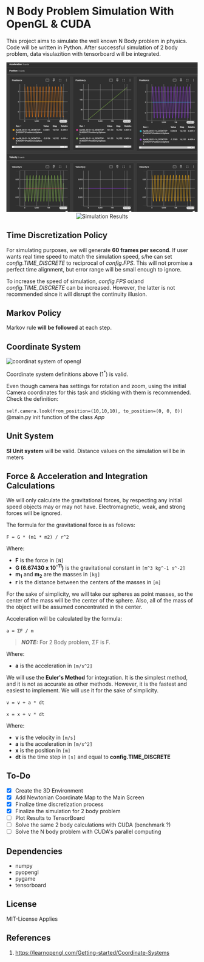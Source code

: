 # N Body Problem Simulation With OpenGL & CUDA

This project aims to simulate the well known N Body problem in physics. Code will be written in Python. After successful simulation of 2 body problem, data visulazition with tensorboard will be integrated.

<p align="center" >
<img src="images/2BodyTensorBoard.jpeg" alt="TensorBoard Results" width="700"/>
<img src="images/2bodysim.gif" alt="Simulation Results" width="850"/>
</p>

## Time Discretization Policy

For simulating purposes, we will generate **60 frames per second**. If user wants real time speed to match the simulation speed, s/he can set *config.TIME_DISCRETE* to reciprocal of *config.FPS*. This will not promise a perfect time alignment, but error range will be small enough to ignore.

To increase the speed of simulation, *config.FPS* or/and *config.TIME_DISCRETE* can be increased. However, the latter is not recommended since it will disrupt the continuity illusion.

## Markov Policy

Markov rule **will be followed** at each step.

## Coordinate System

![coordinat system of opengl](https://learnopengl.com/img/getting-started/coordinate_systems_right_handed.png)

Coordinate system definitions above (1<sup>*</sup>) is valid.

Even though camera has settings for rotation and zoom, using the initial Camera coordinates for this task and sticking with them is recommended. Check the definition:

`self.camera.look(from_position=(10,10,10), to_position=(0, 0, 0))` @main.py init function of the class *App*

## Unit System

**SI Unit system** will be valid. Distance values on the simulation will be in meters

## Force & Acceleration and Integration Calculations

We will only calculate the gravitational forces, by respecting any initial speed objects may or may not have. Electromagnetic, weak, and strong forces will be ignored.

The formula for the gravitational force is as follows:

`F = G * (m1 * m2) / r^2`

Where:

- **F** is the force in `[N]`
- **G (6.67430 x 10<sup>-11</sup>)** is the gravitational constant in `[m^3 kg^-1 s^-2]`
- **m<sub>1</sub>** and **m<sub>2</sub>** are the masses in `[kg]`
- **r** is the distance between the centers of the masses in `[m]`

For the sake of simplicity, we will take our spheres as point masses, so the center of the mass will be the center of the sphere. Also, all of the mass of the object will be assumed concentrated in the center.

Acceleration will be calculated by the formula:

`a = ΣF / m`

> **_NOTE:_**  For 2 Body problem, ΣF is F.

Where:

- **a** is the acceleration in `[m/s^2]`

We will use the **Euler's Method** for integration. It is the simplest method, and it is not as accurate as other methods. However, it is the fastest and easiest to implement. We will use it for the sake of simplicity.

`v = v + a * dt`

`x = x + v * dt`

Where:

- **v** is the velocity in `[m/s]`
- **a** is the acceleration in `[m/s^2]`
- **x** is the position in `[m]`
- **dt** is the time step in `[s]` and equal to **config.TIME_DISCRETE**

## To-Do

- [x] Create the 3D Environment
- [x] Add Newtonian Coordinate Map to the Main Screen
- [x] Finalize time discretization process
- [x] Finalize the simulation for 2 body problem
- [ ] Plot Results to TensorBoard
- [ ] Solve the same 2 body calculations with CUDA (benchmark ?)
- [ ] Solve the N body problem with CUDA's parallel computing

## Dependencies

- numpy
- pyopengl
- pygame
- tensorboard

## License

MIT-License Applies

## References

1. https://learnopengl.com/Getting-started/Coordinate-Systems